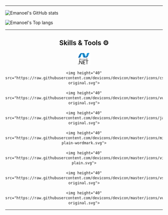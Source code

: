 <hr>

![Emanoel's GitHub stats](https://github-readme-stats.vercel.app/api?username=emanoeldelfino&show_icons=true&theme=onedark)

![Emanoel's Top langs](https://github-readme-stats.vercel.app/api/top-langs/?username=emanoeldelfino&langs_count=8&layout=compact&theme=onedark)

<hr>

<h2 align="center">Skills & Tools &#9881;&#65039;</h2>

<div align="center">
    <img height="40" src="https://raw.githubusercontent.com/devicons/devicon/master/icons/dot-net/dot-net-original-wordmark.svg">
    
    <img height="40" src="https://raw.githubusercontent.com/devicons/devicon/master/icons/csharp/csharp-original.svg">
    
    <img height="40" src="https://raw.githubusercontent.com/devicons/devicon/master/icons/vuejs/vuejs-original.svg">
    
    <img height="40" src="https://raw.githubusercontent.com/devicons/devicon/master/icons/javascript/javascript-original.svg">
    
    <img height="40" src="https://raw.githubusercontent.com/devicons/devicon/master/icons/microsoftsqlserver/microsoftsqlserver-plain-wordmark.svg">
    
    <img height="40" src="https://raw.githubusercontent.com/devicons/devicon/master/icons/visualstudio/visualstudio-plain.svg">
    
    <img height="40" src="https://raw.githubusercontent.com/devicons/devicon/master/icons/vscode/vscode-original.svg">
    
    <img height="40" src="https://raw.githubusercontent.com/devicons/devicon/master/icons/vuetify/vuetify-original.svg">
</div>

<hr>
